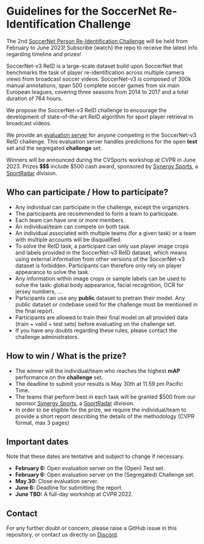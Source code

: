 # Guidelines for the SoccerNet Re-Identification Challenge

The 2nd [SoccerNet Person Re-Identification Challenge]() will be held from February to June 2023!
Subscribe (watch) the repo to receive the latest info regarding timeline and prizes!


SoccerNet-v3 ReID is a large-scale dataset build upon SoccerNet that benchmarks the task of player re-identification across multiple camera views from broadcast soccer videos. 
SoccerNet-v3 is composed of 300k manual annotations, span 500 complete soccer games from six main European leagues, covering three seasons from 2014 to 2017 and a total duration of 764 hours.

We propose the SoccerNet-v3 ReID challenge to encourage the development of state-of-the-art ReID algorithm for sport player retrieval in broadcast videos.

We provide an [evaluation server](https://eval.ai/web/challenges/challenge-page/1548/) for anyone competing in the SoccerNet-v3 ReID challenge. 
This evaluation server handles predictions for the open **test** set and the segregated **challenge** set.

Winners will be announced during the CVSports workshop at CVPR in June 2023. 
Prizes 💲💲💲 include $500 cash award, sponsored by [Synergy Sports](https://synergysports.com/), a [SportRadar](https://www.sportradar.com/) division.


## Who can participate / How to participate?

 - Any individual can participate in the challenge, except the organizers.
 - The participants are recommended to form a team to participate.
 - Each team can have one or more members. 
 - An individual/team can compete on both task.
 - An individual associated with multiple teams (for a given task) or a team with multiple accounts will be disqualified.
 - To solve the ReID task, a participant can only use player image crops and labels provided in the SoccerNet-v3 ReID dataset, which means using external information from other versions of the SoccerNet-v3 dataset is forbidden. Participants can therefore only rely on player appearance to solve the task.
 - Any information within image crops or sample labels can be used to solve the task: global body appearance, facial recognition, OCR for jersey numbers, ...
 - Participants can use any **public** dataset to pretrain their model. Any public dataset or codebase used for the challenge must be mentioned in the final report.
 - Participants are allowed to train their final model on all provided data (train + valid + test sets) before evaluating on the challenge set.
 - If you have any doubts regarding these rules, please contact the challenge administrators.


## How to win / What is the prize?

 - The winner will the individual/team who reaches the highest **mAP** performance on the **challenge** set.
 - The deadline to submit your results is May 30th at 11.59 pm Pacific Time.
 - The teams that perform best in each task will be granted $500 from our sponsor [Synergy Sports](https://synergysports.com/), a [SportRadar](https://www.sportradar.com/) division.
 - In order to be eligible for the prize, we require the individual/team to provide a short report describing the details of the methodology (CVPR format, max 3 pages)


## Important dates

Note that these dates are tentative and subject to change if necessary.

 - **February 6:** Open evaluation server on the (Open) Test set.
 - **February 6:** Open evaluation server on the (Segregated) Challenge set.
 - **May 30:** Close evaluation server.
 - **June 6:** Deadline for submitting the report.
 - **June TBD:** A full-day workshop at CVPR 2022.


## Contact

For any further doubt or concern, please raise a GitHub issue in this repository, or contact us directly on [Discord](https://discord.gg/SM8uHj9mkP).
